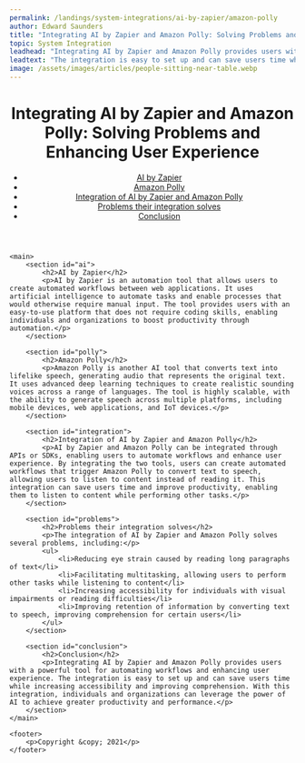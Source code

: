 ```yaml
---
permalink: /landings/system-integrations/ai-by-zapier/amazon-polly
author: Edward Saunders
title: "Integrating AI by Zapier and Amazon Polly: Solving Problems and Enhancing User Experience"
topic: System Integration
leadhead: "Integrating AI by Zapier and Amazon Polly provides users with a powerful tool for automating workflows and enhancing user experience"
leadtext: "The integration is easy to set up and can save users time while increasing accessibility and improving comprehension. With this integration, individuals and organizations can leverage the power of AI to achieve greater productivity and performance."
image: /assets/images/articles/people-sitting-near-table.webp
---
```

<div class="arttext">	<header>
		<h1>Integrating AI by Zapier and Amazon Polly: Solving Problems and Enhancing User Experience</h1>
		<nav>
			<ul>
				<li><a href="#ai">AI by Zapier</a></li>
				<li><a href="#polly">Amazon Polly</a></li>
				<li><a href="#integration">Integration of AI by Zapier and Amazon Polly</a></li>
				<li><a href="#problems">Problems their integration solves</a></li>
				<li><a href="#conclusion">Conclusion</a></li>
			</ul>
		</nav>
	</header>

	<main>
		<section id="ai">
			<h2>AI by Zapier</h2>
			<p>AI by Zapier is an automation tool that allows users to create automated workflows between web applications. It uses artificial intelligence to automate tasks and enable processes that would otherwise require manual input. The tool provides users with an easy-to-use platform that does not require coding skills, enabling individuals and organizations to boost productivity through automation.</p>
		</section>

		<section id="polly">
			<h2>Amazon Polly</h2>
			<p>Amazon Polly is another AI tool that converts text into lifelike speech, generating audio that represents the original text. It uses advanced deep learning techniques to create realistic sounding voices across a range of languages. The tool is highly scalable, with the ability to generate speech across multiple platforms, including mobile devices, web applications, and IoT devices.</p>
		</section>

		<section id="integration">
			<h2>Integration of AI by Zapier and Amazon Polly</h2>
			<p>AI by Zapier and Amazon Polly can be integrated through APIs or SDKs, enabling users to automate workflows and enhance user experience. By integrating the two tools, users can create automated workflows that trigger Amazon Polly to convert text to speech, allowing users to listen to content instead of reading it. This integration can save users time and improve productivity, enabling them to listen to content while performing other tasks.</p>
		</section>

		<section id="problems">
			<h2>Problems their integration solves</h2>
			<p>The integration of AI by Zapier and Amazon Polly solves several problems, including:</p>
			<ul>
				<li>Reducing eye strain caused by reading long paragraphs of text</li>
				<li>Facilitating multitasking, allowing users to perform other tasks while listening to content</li>
				<li>Increasing accessibility for individuals with visual impairments or reading difficulties</li>
				<li>Improving retention of information by converting text to speech, improving comprehension for certain users</li>
			</ul>
		</section>

		<section id="conclusion">
			<h2>Conclusion</h2>
			<p>Integrating AI by Zapier and Amazon Polly provides users with a powerful tool for automating workflows and enhancing user experience. The integration is easy to set up and can save users time while increasing accessibility and improving comprehension. With this integration, individuals and organizations can leverage the power of AI to achieve greater productivity and performance.</p>
		</section>
	</main>

	<footer>
		<p>Copyright &copy; 2021</p>
	</footer>
</div>